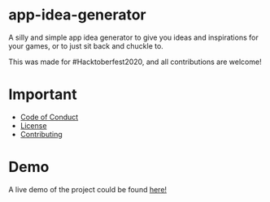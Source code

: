 # app-idea-generator

A silly and simple app idea generator to give you ideas and inspirations for your games, or to just sit back and chuckle to. 

This was made for #Hacktoberfest2020, and all contributions are welcome! 

# Important 

  - [Code of Conduct]
  - [License]
  - [Contributing]
  
 # Demo
 
 A live demo of the project could be found [here!]  
  
 [Code of Conduct]: https://github.com/harshhhdev/app-idea-generator/blob/master/CODE_OF_CONDUCT.md
 [License]: https://github.com/harshhhdev/app-idea-generator/blob/master/LICENSE
 [Contributing]: https://github.com/harshhhdev/app-idea-generator/blob/master/Contributing.md
 [here!]: https://harshhhdev.github.io/app-idea-generator/
